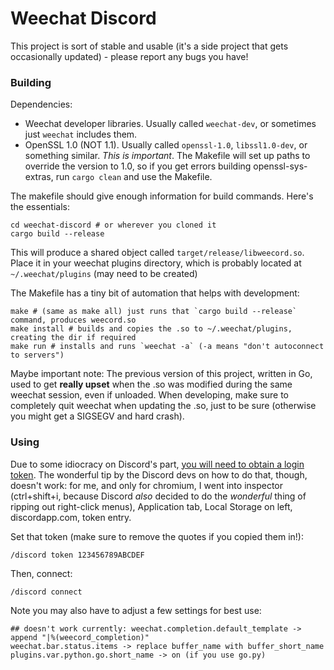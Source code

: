 Weechat Discord
===============

This project is sort of stable and usable (it's a side project that gets occasionally updated) - please report any bugs you have!

### Building

Dependencies:

* Weechat developer libraries. Usually called `weechat-dev`, or sometimes just `weechat` includes them.
* OpenSSL 1.0 (NOT 1.1). Usually called `openssl-1.0`, `libssl1.0-dev`, or something similar. *This is important*. The Makefile will set up paths to override the version to 1.0, so if you get errors building openssl-sys-extras, run `cargo clean` and use the Makefile.

The makefile should give enough information for build commands. Here's the essentials:

    cd weechat-discord # or wherever you cloned it
    cargo build --release

This will produce a shared object called `target/release/libweecord.so`. Place it in your weechat plugins directory, which is probably located at `~/.weechat/plugins` (may need to be created)

The Makefile has a tiny bit of automation that helps with development:

    make # (same as make all) just runs that `cargo build --release` command, produces weecord.so
    make install # builds and copies the .so to ~/.weechat/plugins, creating the dir if required
    make run # installs and runs `weechat -a` (-a means "don't autoconnect to servers")

Maybe important note: The previous version of this project, written in Go, used to get **really upset** when the .so was modified during the same weechat session, even if unloaded. When developing, make sure to completely quit weechat when updating the .so, just to be sure (otherwise you might get a SIGSEGV and hard crash).

### Using

Due to some idiocracy on Discord's part, [you will need to obtain a login token](https://github.com/hammerandchisel/discord-api-docs/issues/69#issuecomment-223886862). The wonderful tip by the Discord devs on how to do that, though, doesn't work: for me, and only for chromium, I went into inspector (ctrl+shift+i, because Discord *also* decided to do the *wonderful* thing of ripping out right-click menus), Application tab, Local Storage on left, discordapp.com, token entry.

Set that token (make sure to remove the quotes if you copied them in!):

    /discord token 123456789ABCDEF

Then, connect:

    /discord connect

Note you may also have to adjust a few settings for best use:

    ## doesn't work currently: weechat.completion.default_template -> append "|%(weecord_completion)"
    weechat.bar.status.items -> replace buffer_name with buffer_short_name
    plugins.var.python.go.short_name -> on (if you use go.py)
